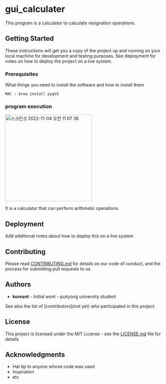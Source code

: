 # gui_calculater

This program is a calculator to calculate resignation operations.

## Getting Started

These instructions will get you a copy of the project up and running on your local machine for development and testing purposes. See deployment for notes on how to deploy the project on a live system.

### Prerequisites

What things you need to install the software and how to install them

```
MAC : brew install pyqt5
```

### program execution
<img width="279" alt="스크린샷 2022-11-04 오전 11 07 36" src="https://user-images.githubusercontent.com/77061306/199869749-c0d8a6bc-b020-4eac-a198-a912f726f1d5.png">

It is a calculator that can perform arithmetic operations.

## Deployment

Add additional notes about how to deploy this on a live system


## Contributing

Please read [CONTRIBUTING.md](https://github.com/leejaejjun/gui_calculater/blob/main/CONTRIBUTING.md) for details on our code of conduct, and the process for submitting pull requests to us.

## Authors

* **koreant** - *Initial work* - pukyong university student

See also the list of [contributors](not yet) who participated in this project.

## License

This project is licensed under the MIT License - see the [LICENSE.md](https://github.com/leejaejjun/gui_calculater/blob/main/README.md) file for details

## Acknowledgments

* Hat tip to anyone whose code was used
* Inspiration
* etc
